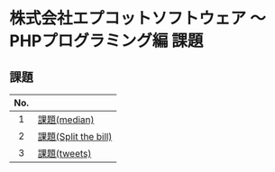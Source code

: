 # 株式会社エプコットソフトウェア ～ PHPプログラミング編 課題

## 課題

| No. |  |
| :---: | --- |
| 1 | [課題(median)](./median/index.md) |
| 2 | [課題(Split the bill)](./split-the-bill/index.md) |
| 3 | [課題(tweets)](./tweets/index.md) |
